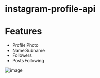 # instagram-profile-api

# Features

+ Profile Photo
+ Name Subname
+ Followers
+ Posts
Following

![image](https://github.com/EironeMarian/instagram-profile-api/assets/102454358/4be8698d-cf68-4422-8dd3-c4d88cbd6e88)

